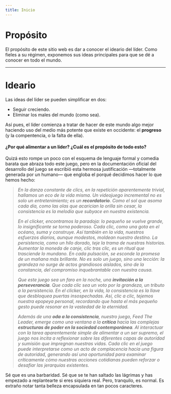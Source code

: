```yaml
---
title: Inicio
---
```


# Propósito
El propósito de este sitio web es dar a conocer el ideario del líder. 
Como fieles a su régimen, exponemos sus ideas principales para que se dé a conocer en todo el mundo.

---

# Ideario
Las ideas del líder se pueden simplificar en dos: 
- Seguir creciendo.
- Eliminar los males del mundo (como sea). 

Así pues, el líder comienza a tratar de hacer de este mundo algo mejor haciendo uso del medio más potente que existe en occidente: el **progreso** (y la compentencia, o la falta de ella).


#### ¿Por qué alimentar a un líder? ¿Cuál es el propósito de todo esto?
Quizá esto rompe un poco con el esquema de lenguaje formal y comedia barata que abraza todo este juego, pero en la documentación oficial del desarrollo del juego se escribió esta hermosa justificación —totalmente generada por un humano— que engloba el porqué decidimos hacer lo que hemos hecho:

>*En la danza constante de clics, en la repetición aparentemente trivial, hallamos un eco de la vida misma. Un videojuego incremental no es solo un entretenimiento; es un **recordatorio**. Como el sol que asoma cada día, como las olas que acarician la orilla sin cesar, la consistencia es la melodía que subyace en nuestra existencia.*
>
>*En el clicker, encontramos la paradoja: lo pequeño se vuelve grande, lo insignificante se torna poderoso. Cada clic, como una gota en el océano, suma y construye. Así también en la vida, nuestros esfuerzos diarios, aunque modestos, moldean nuestro destino. La persistencia, como un hilo dorado, teje la trama de nuestras historias.*
>*Aumentar la moneda de canje, clic tras clic, es un ritual que trasciende lo mundano. En cada pulsación, se esconde la promesa de un mañana más brillante. No es solo un juego, sino una lección: la grandeza no surge de actos grandiosos aislados, sino de la constancia, del compromiso inquebrantable con nuestra causa.*
>
>*Que este juego sea un faro en la noche, una **invitación a la perseverancia**. Que cada clic sea un voto por la grandeza, un tributo a la persistencia. En el clicker, en la vida, la consistencia es la llave que desbloquea puertas insospechadas. Así, clic a clic, tejemos nuestra epopeya personal, recordando que hasta el más pequeño gesto puede resonar en la vastedad de la eternidad.*
>
>*Además de una **oda a la consistencia**, nuestro juego, Feed The Leader, emerge como una ventana a la **crítica** hacia las complejas **estructuras de poder en la sociedad contemporánea**. Al interactuar con la tarea aparentemente simple de alimentar a un ser supremo, el juego nos incita a reflexionar sobre las diferentes capas de autoridad y sumisión que impregnan nuestras vidas. Cada clic en el juego puede interpretarse como un acto de complacencia hacia una figura de autoridad, generando así una oportunidad para examinar críticamente cómo nuestras acciones cotidianas pueden reforzar o desafiar las jerarquías existentes.*

Sé que es una barbaridad. Sé que se te han saltado las lágrimas y has empezado a replantearte si eres siquiera real. Pero, tranquilo, es normal. Es extraño notar tanta belleza encapsulada en tan pocos caracteres.
